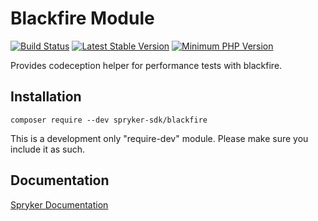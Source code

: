 # Blackfire Module
[![Build Status](https://travis-ci.org/spryker-sdk/blackfire.svg)](https://travis-ci.org/spryker-sdk/blackfire)
[![Latest Stable Version](https://poser.pugx.org/spryker-sdk/blackfire/v/stable.svg)](https://packagist.org/packages/spryker-sdk/blackfire)
[![Minimum PHP Version](https://img.shields.io/badge/php-%3E%3D%207.3-8892BF.svg)](https://php.net/)

Provides codeception helper for performance tests with blackfire.

## Installation

```
composer require --dev spryker-sdk/blackfire
```

This is a development only "require-dev" module. Please make sure you include it as such.

## Documentation

[Spryker Documentation](https://academy.spryker.com/developing_with_spryker/module_guide/modules.html)
